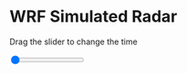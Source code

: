 <h1>WRF Simulated Radar</h1>
<p>Drag the slider to change the time</p>

<div class="slidecontainer">
<input oninput='setImage(this)' class="slider" type="range" min="0" max="49" value="0" step="1" />
<img id='img'/>
</div>

<script>
var img = document.getElementById('img');
var img_array = ['/assets/images/wrf/rf_wrfout_d01_2020-03-03_12:00:00.png',
'/assets/images/wrf/rf_wrfout_d01_2020-03-03_13:00:00.png',
'/assets/images/wrf/rf_wrfout_d01_2020-03-03_14:00:00.png',
'/assets/images/wrf/rf_wrfout_d01_2020-03-03_15:00:00.png',
'/assets/images/wrf/rf_wrfout_d01_2020-03-03_16:00:00.png',
'/assets/images/wrf/rf_wrfout_d01_2020-03-03_17:00:00.png',
'/assets/images/wrf/rf_wrfout_d01_2020-03-03_18:00:00.png',
'/assets/images/wrf/rf_wrfout_d01_2020-03-03_19:00:00.png',
'/assets/images/wrf/rf_wrfout_d01_2020-03-03_20:00:00.png',
'/assets/images/wrf/rf_wrfout_d01_2020-03-03_21:00:00.png',
'/assets/images/wrf/rf_wrfout_d01_2020-03-03_22:00:00.png',
'/assets/images/wrf/rf_wrfout_d01_2020-03-03_23:00:00.png',
'/assets/images/wrf/rf_wrfout_d01_2020-03-04_00:00:00.png',
'/assets/images/wrf/rf_wrfout_d01_2020-03-04_01:00:00.png',
'/assets/images/wrf/rf_wrfout_d01_2020-03-04_02:00:00.png',
'/assets/images/wrf/rf_wrfout_d01_2020-03-04_03:00:00.png',
'/assets/images/wrf/rf_wrfout_d01_2020-03-04_04:00:00.png',
'/assets/images/wrf/rf_wrfout_d01_2020-03-04_05:00:00.png',
'/assets/images/wrf/rf_wrfout_d01_2020-03-04_06:00:00.png',
'/assets/images/wrf/rf_wrfout_d01_2020-03-04_07:00:00.png',
'/assets/images/wrf/rf_wrfout_d01_2020-03-04_08:00:00.png',
'/assets/images/wrf/rf_wrfout_d01_2020-03-04_09:00:00.png',
'/assets/images/wrf/rf_wrfout_d01_2020-03-04_10:00:00.png',
'/assets/images/wrf/rf_wrfout_d01_2020-03-04_11:00:00.png',
'/assets/images/wrf/rf_wrfout_d01_2020-03-04_12:00:00.png',
'/assets/images/wrf/rf_wrfout_d01_2020-03-04_13:00:00.png',
'/assets/images/wrf/rf_wrfout_d01_2020-03-04_14:00:00.png',
'/assets/images/wrf/rf_wrfout_d01_2020-03-04_15:00:00.png',
'/assets/images/wrf/rf_wrfout_d01_2020-03-04_16:00:00.png',
'/assets/images/wrf/rf_wrfout_d01_2020-03-04_17:00:00.png',
'/assets/images/wrf/rf_wrfout_d01_2020-03-04_18:00:00.png',
'/assets/images/wrf/rf_wrfout_d01_2020-03-04_19:00:00.png',
'/assets/images/wrf/rf_wrfout_d01_2020-03-04_20:00:00.png',
'/assets/images/wrf/rf_wrfout_d01_2020-03-04_21:00:00.png',
'/assets/images/wrf/rf_wrfout_d01_2020-03-04_22:00:00.png',
'/assets/images/wrf/rf_wrfout_d01_2020-03-04_23:00:00.png',
'/assets/images/wrf/rf_wrfout_d01_2020-03-05_00:00:00.png',
'/assets/images/wrf/rf_wrfout_d01_2020-03-05_01:00:00.png',
'/assets/images/wrf/rf_wrfout_d01_2020-03-05_02:00:00.png',
'/assets/images/wrf/rf_wrfout_d01_2020-03-05_03:00:00.png',
'/assets/images/wrf/rf_wrfout_d01_2020-03-05_04:00:00.png',
'/assets/images/wrf/rf_wrfout_d01_2020-03-05_05:00:00.png',
'/assets/images/wrf/rf_wrfout_d01_2020-03-05_06:00:00.png',
'/assets/images/wrf/rf_wrfout_d01_2020-03-05_07:00:00.png',
'/assets/images/wrf/rf_wrfout_d01_2020-03-05_08:00:00.png',
'/assets/images/wrf/rf_wrfout_d01_2020-03-05_09:00:00.png',
'/assets/images/wrf/rf_wrfout_d01_2020-03-05_10:00:00.png',
'/assets/images/wrf/rf_wrfout_d01_2020-03-05_11:00:00.png',
'/assets/images/wrf/rf_wrfout_d01_2020-03-05_12:00:00.png',];
function setImage(obj)
{
        var value = obj.value;
        img.src = img_array[value];

}
</script>
